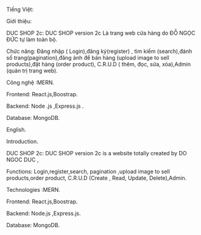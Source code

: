 Tiếng Việt:

Giới thiệu:

DUC SHOP 2c: DUC SHOP version 2c
Là trang web cửa hàng do ĐỖ NGỌC ĐỨC tự làm toàn bộ.

Chức năng: Đăng nhập ( Login),đăng ký(register) , tìm kiếm (search),đánh số trang(pagination),đăng ảnh để bán hàng (upload image to sell products),đặt hàng (order product), C.R.U.D ( thêm, đọc, sửa, xóa),Admin (quản trị trang web).

Công nghệ :MERN.

Frontend: React.js,Boostrap.

Backend: Node .js ,Express.js .

Database: MongoDB.

English.

Introduction.

DUC SHOP 2c: DUC SHOP version 2c
is a website totally created by DO NGOC DUC ,

Functions: Login,register,search, pagination ,upload image to sell products,order product, C.R.U.D (Create , Read, Update, Delete),Admin. 

Technologies :MERN.

Frontend: React.js,Boostrap.

Backend: Node.js ,Express.js.

Database: MongoDB.
